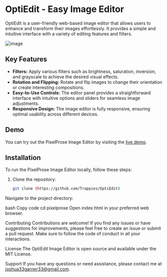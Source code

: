 # OptiEdit - Easy Image Editor

OptiEdit is a user-friendly web-based image editor that allows users to enhance and transform their images effortlessly. It provides a simple and intuitive interface with a variety of editing features and filters.

![image](https://github.com/Trappies/OptiEdit/assets/116559027/0cc556d3-789f-4b2c-9f43-e3a12e23b30d)

## Key Features

- **Filters:** Apply various filters such as brightness, saturation, inversion, and grayscale to achieve the desired visual effects.
- **Rotation and Flipping:** Rotate and flip images to change their orientation or create interesting compositions.
- **Easy-to-Use Controls:** The editor panel provides a straightforward interface with intuitive options and sliders for seamless image adjustments.
- **Responsive Design:** The image editor is fully responsive, ensuring optimal usability across different devices.

## Demo

You can try out the PixelProse Image Editor by visiting the [live demo](https://optiedit.netlify.app/).

## Installation

To run the PixelProse Image Editor locally, follow these steps:

1. Clone the repository:
   ```bash
   git clone (https://github.com/Trappies/OptiEdit)
Navigate to the project directory:

bash
Copy code
cd pixelprose
Open index.html in your preferred web browser.

Contributing
Contributions are welcome! If you find any issues or have suggestions for improvements, please feel free to create an issue or submit a pull request. Make sure to follow the code of conduct in all your interactions.

License
The OptiEdit Image Editor is open source and available under the MIT License.

Support
If you have any questions or need assistance, please contact me at joshua33garner33@gmail.com.
